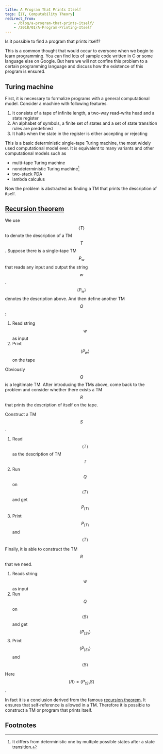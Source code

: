 ```yaml
---
title: A Program That Prints Itself
tags: [IT, Computability Theory]
redirect_from:
    - /blog/a-program-that-prints-itself/
    - /2018/01/A-Program-Printing-Itself
---
```


Is it possible to find a program that prints itself?

This is a common thought that would occur to everyone when we begin to learn programming. You can find lots of sample code written in C or some language else on Google. But here we will not confine this problem to a certain programming language and discuss how the existence of this program is ensured.

## Turing machine

First, it is necessary to formalize programs with a general computational model. Consider a machine with following features.

1. It consists of a tape of infinite length, a two-way read-write head and a state register
2. An alphabet of symbols, a finite set of states and a set of state transition rules are predefined
3. It halts when the state in the register is either accepting or rejecting

This is a basic deterministic single-tape Turing machine, the most widely used computational model ever. It is equivalent to many variants and other computational models such as
- multi-tape Turing machine
- nondeterministic Turing machine[^ntm_def]
- two-stack PDA
- lambda calculus

Now the problem is abstracted as finding a TM that prints the description of itself.

## [Recursion theorem](https://en.wikipedia.org/wiki/Kleene%27s_recursion_theorem)

We use $$ \langle T \rangle $$ to denote the description of a TM $$ T $$. Suppose there is a single-tape TM $$ P_w $$ that reads any input and output the string $$ w $$. $$ \langle P_w \rangle $$ denotes the description above. And then define another TM $$ Q $$:

1. Read string $$ w $$ as input
2. Print $$ \langle P_w \rangle $$ on the tape

Obviously $$ Q $$ is a legitimate TM. After introducing the TMs above, come back to the problem and consider whether there exists a TM $$ R $$ that prints the description of itself on the tape.

Construct a TM $$ S $$.

1. Read $$ \langle T \rangle $$ as the description of TM $$ T $$
2. Run $$ Q $$ on $$\langle T \rangle $$ and get $$ P_{\langle T \rangle} $$
3. Print $$ P_{\langle T \rangle} $$ and $$ \langle T \rangle $$

Finally, it is able to construct the TM $$ R $$ that we need.

1. Reads string $$ w $$ as input
2. Run $$ Q $$ on $$ \langle S \rangle $$ and get $$ \langle P_{\langle S \rangle} \rangle $$
3. Print $$ \langle P_{\langle S \rangle} \rangle $$ and $$ \langle S \rangle $$

Here $$ \langle R \rangle = \langle P_{\langle S \rangle}S \rangle $$.

In fact it is a conclusion derived from the famous [recursion theorem](https://en.wikipedia.org/wiki/Kleene%27s_recursion_theorem). It ensures that self-reference is allowed in a TM. Therefore it is possible to construct a TM or program that prints itself.

## Footnotes

[^ntm_def]: It differs from deterministic one by multiple possible states after a state transition.